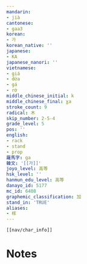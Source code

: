 ```yaml
---
mandarin:
- jià
cantonese:
- gaa3
korean:
- 가
korean_native: ''
japanese:
- KA
japanese_nanori: ''
vietnamese:
- giá
- dứa
- gá
- rớ
middle_chinese_initial: k
middle_chinese_final: ɣa
stroke_count: 9
radical: 木
skip_number: 2-5-4
grade_level: 5
pos: ''
english:
- rack
- stand
- prop
羅馬字: ga
韓文: '[[가]]'
joyo_level: 高等
hsk_level: ''
hanmun_edu_level: 高等
danayo_id: 5177
mc_id: 6408
graphemic_classification: 加
stand_in: 'TRUE'
aliases:
- 榢
---
```

```meta-bind-embed
[[nav/char_info]]
```

# Notes
